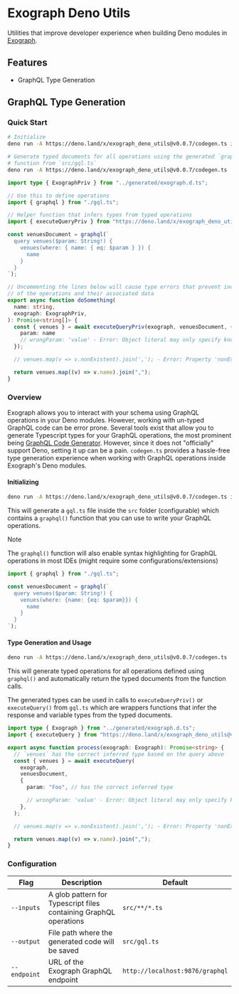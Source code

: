 # Exograph Deno Utils

Utilities that improve developer experience when building Deno modules in [Exograph](https://exograph.dev/).

## Features
- GraphQL Type Generation

## GraphQL Type Generation

### Quick Start
```sh
# Initialize
deno run -A https://deno.land/x/exograph_deno_utils@v0.0.7/codegen.ts init

# Generate typed documents for all operations using the generated `graphql()`
# function from `src/gql.ts`
deno run -A https://deno.land/x/exograph_deno_utils@v0.0.7/codegen.ts
```

```ts
import type { ExographPriv } from "../generated/exograph.d.ts";

// Use this to define operations
import { graphql } from "./gql.ts";

// Helper function that infers types from typed operations
import { executeQueryPriv } from "https://deno.land/x/exograph_deno_utils@v0.0.7/mod.ts";

const venuesDocument = graphql(`
  query venues($param: String!) {
    venues(where: { name: { eq: $param } }) {
      name
    }
  }
`);

// Uncommenting the lines below will cause type errors that prevent incorrect usage
// of the operations and their associated data
export async function doSomething(
  name: string,
  exograph: ExographPriv,
): Promise<string[]> {
  const { venues } = await executeQueryPriv(exograph, venuesDocument, {
    param: name
    // wrongParam: 'value' - Error: Object literal may only specify known properties
  });

  // venues.map(v => v.nonExistent).join(','); - Error: Property 'nonExistent' does not exist

  return venues.map((v) => v.name).join(",");
}
```

### Overview

Exograph allows you to interact with your schema using GraphQL operations in your Deno modules. However, working with un-typed GraphQL code can be error prone. Several tools exist that allow you to generate Typescript types for your GraphQL operations, the most prominent being [GraphQL Code Generator](https://the-guild.dev/graphql/codegen). However, since it does not "officially" support Deno, setting it up can be a pain. `codegen.ts` provides a hassle-free type generation experience when working with GraphQL operations inside Exograph's Deno modules.

#### Initializing

```sh
deno run -A https://deno.land/x/exograph_deno_utils@v0.0.7/codegen.ts init
```

This will generate a `gql.ts` file inside the `src` folder (configurable) which contains a `graphql()` function that you can use to write your GraphQL operations.

> [!NOTE]
> The `graphql()` function will also enable syntax highlighting for GraphQL operations in most IDEs (might require some configurations/extensions)

```ts
import { graphql } from "./gql.ts";

const venuesDocument = graphql(`
  query venues($param: String!) {
    venues(where: {name: {eq: $param}}) {
      name
    }
  }
`);
```

#### Type Generation and Usage

```sh
deno run -A https://deno.land/x/exograph_deno_utils@v0.0.7/codegen.ts
```

This will generate typed operations for all operations defined using `graphql()` and automatically return the typed documents from the function calls.

The generated types can be used in calls to `executeQueryPriv()` or `executeQuery()` from `gql.ts` which are wrappers functions that infer the response and variable types from the typed documents.

```ts
import type { Exograph } from "../generated/exograph.d.ts";
import { executeQuery } from "https://deno.land/x/exograph_deno_utils@v0.0.7/mod.ts";

export async function process(exograph: Exograph): Promise<string> {
  // `venues` has the correct inferred type based on the query above
  const { venues } = await executeQuery(
    exograph,
    venuesDocument,
    {
      param: "Foo", // has the correct inferred type

      // wrongParam: 'value' - Error: Object literal may only specify known properties
    },
  );

  // venues.map(v => v.nonExistent).join(','); - Error: Property 'nonExistent' does not exist

  return venues.map((v) => v.name).join(",");
}
```

### Configuration

| Flag         | Description                                                       | Default                         |
| ------------ | ----------------------------------------------------------------- | ------------------------------- |
| `--inputs`   | A glob pattern for Typescript files containing GraphQL operations | `src/**/*.ts`                   |
| `--output`   | File path where the generated code will be saved                  | `src/gql.ts`                    |
| `--endpoint` | URL of the Exograph GraphQL endpoint                              | `http://localhost:9876/graphql` |
